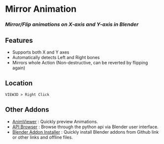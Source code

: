 # Mirror Animation
### *Mirror/Flip animations on X-axis and Y-axis in Blender*


## Features
- Supports both X and Y axes
- Automatically detects Left and Right bones
- Mirrors whole Action (Non-destructive, can be reverted by flipping again)

## Location
`VIEW3D > Right Click`

## Other Addons
- [AnimViewer](https://github.com/JayReigns/AnimViewer) : Quickly preview Animations.
- [API Browser](https://github.com/JayReigns/API_Browser) : Browse through the python api via Blender user interface.
- [Blender Addon Installer](https://github.com/JayReigns/Blender_Addon_Installer) : Quickly install Blender addons from Github link or other links and offline files.